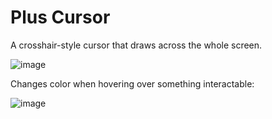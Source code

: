 # Plus Cursor
A crosshair-style cursor that draws across the whole screen.

![image](https://github.com/user-attachments/assets/631918b8-f29d-4ade-8f03-5b0860c0ae90)

Changes color when hovering over something interactable:

![image](https://github.com/user-attachments/assets/96fca9fb-91ea-4c7b-9f50-0d8f3ca20811)


